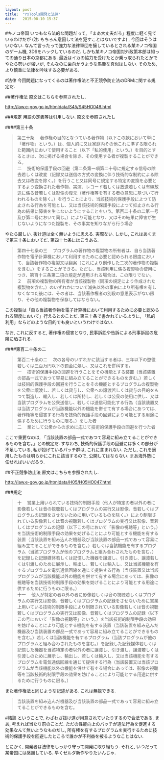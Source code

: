 ```yaml
---
layout: post
title:  "rxTools開発と法律"
date:   2015-08-10 15:37
---
```

#キノコ帝国
いつもなら法的な問題だって, 「まあ大丈夫だろ」程度に軽く見ているわけだが
(注: もちろん意図して法を犯すことはないですよ) , 今回はそうはいかない.
なんて言ったって強力な法律軍団を擁しているとされる某キノコ帝国のゲーム機,
3DSをハックしているのだ. しかも某キノコ帝国対外政策本部は知っての通り日本の京都にある.
最近はイカの協力を受けたとか乗っ取られたとかでやたら勢いが強いが,
そんなのに歯向かうような馬鹿な真似はしない. そのため, より慎重に法律を吟味する必要がある.

#法律
今回問題になってくるのは著作権法と不正競争防止法のDRMに関する規定だ.

##著作権法
原文はこちらを参照されたし.

http://law.e-gov.go.jp/htmldata/S45/S45HO048.html

###規定
用語の定義等は引用しない. 原文を参照されたし

####第三十条
> 第三十条 　著作権の目的となつている著作物（以下この款において単に「著作物」という。）は、個人的に又は家庭内その他これに準ずる限られた範囲内において使用すること（以下「私的使用」という。）を目的とするときは、次に掲げる場合を除き、その使用する者が複製することができる。  
>  二 　技術的保護手段の回避（第二条第一項第二十号に規定する信号の除去若しくは改変（記録又は送信の方式の変換に伴う技術的な制約による除去又は改変を除く。）を行うこと又は同号に規定する特定の変換を必要とするよう変換された著作物、実演、レコード若しくは放送若しくは有線放送に係る音若しくは影像の復元（著作権等を有する者の意思に基づいて行われるものを除く。）を行うことにより、当該技術的保護手段によつて防止される行為を可能とし、又は当該技術的保護手段によつて抑止される行為の結果に障害を生じないようにすることをいう。第百二十条の二第一号及び第二号において同じ。）により可能となり、又はその結果に障害が生じないようになつた複製を、その事実を知りながら行う場合

やたら厳しい. 抜け道は全く無いように思える. 実際ない. しかし,
これはあくまで第三十条においてだ. 第四十七条にはこうある.

> 第四十七条の三 　プログラムの著作物の複製物の所有者は、自ら当該著作物を電子計算機において利用するために必要と認められる限度において、当該著作物の複製又は翻案（これにより創作した二次的著作物の複製を含む。）をすることができる。ただし、当該利用に係る複製物の使用につき、第百十三条第二項の規定が適用される場合は、この限りでない。  
> ２ 　前項の複製物の所有者が当該複製物（同項の規定により作成された複製物を含む。）のいずれかについて滅失以外の事由により所有権を有しなくなつた後には、その者は、当該著作権者の別段の意思表示がない限り、その他の複製物を保存してはならない。

この複製は「自ら当該著作物を電子計算機において利用するために必要と認められる限度において」行えるとのことだ.
第三十条で書かれているように, 「私的利用」ならどのような目的でも良いというわけではない.

なお, これに反すると, 著作権の侵害となり, 民事訴訟や告訴による刑事訴訟の危険に晒される.

####第百二十条の二
> 第百二十条の二 　次の各号のいずれかに該当する者は、三年以下の懲役若しくは三百万円以下の罰金に処し、又はこれを併科する。  
> 一 　技術的保護手段の回避を行うことをその機能とする装置（当該装置の部品一式であつて容易に組み立てることができるものを含む。）若しくは技術的保護手段の回避を行うことをその機能とするプログラムの複製物を公衆に譲渡し、若しくは貸与し、公衆への譲渡若しくは貸与の目的をもつて製造し、輸入し、若しくは所持し、若しくは公衆の使用に供し、又は当該プログラムを公衆送信し、若しくは送信可能化する行為（当該装置又は当該プログラムが当該機能以外の機能を併せて有する場合にあつては、著作権等を侵害する行為を技術的保護手段の回避により可能とする用途に供するために行うものに限る。）をした者  
>  二 　業として公衆からの求めに応じて技術的保護手段の回避を行つた者

ここで重要なのは, 「当該装置の部品一式であつて容易に組み立てることができるものを含む。」との規定だ.
すなわち, 技術的保護手段の回避には多くの部分が不足している, 私が投げているパッチ群は,
これに含まれない. ただし, これを適用したものは明らかにこれに該当するので, 公開してはならない.
まあ海外勢に任せればいいだろう.

##不正競争防止法
原文はこちらを参照されたし.

http://law.e-gov.go.jp/htmldata/H05/H05HO047.html

###規定

> 十 　営業上用いられている技術的制限手段（他人が特定の者以外の者に影像若しくは音の視聴若しくはプログラムの実行又は影像、音若しくはプログラムの記録をさせないために用いているものを除く。）により制限されている影像若しくは音の視聴若しくはプログラムの実行又は影像、音若しくはプログラムの記録（以下この号において「影像の視聴等」という。）を当該技術的制限手段の効果を妨げることにより可能とする機能を有する装置（当該装置を組み込んだ機器及び当該装置の部品一式であって容易に組み立てることができるものを含む。）若しくは当該機能を有するプログラム（当該プログラムが他のプログラムと組み合わされたものを含む。）を記録した記録媒体若しくは記憶した機器を譲渡し、引き渡し、譲渡若しくは引渡しのために展示し、輸出し、若しくは輸入し、又は当該機能を有するプログラムを電気通信回線を通じて提供する行為（当該装置又は当該プログラムが当該機能以外の機能を併せて有する場合にあっては、影像の視聴等を当該技術的制限手段の効果を妨げることにより可能とする用途に供するために行うものに限る。）  
> 十一 　他人が特定の者以外の者に影像若しくは音の視聴若しくはプログラムの実行又は影像、音若しくはプログラムの記録をさせないために営業上用いている技術的制限手段により制限されている影像若しくは音の視聴若しくはプログラムの実行又は影像、音若しくはプログラムの記録（以下この号において「影像の視聴等」という。）を当該技術的制限手段の効果を妨げることにより可能とする機能を有する装置（当該装置を組み込んだ機器及び当該装置の部品一式であって容易に組み立てることができるものを含む。）若しくは当該機能を有するプログラム（当該プログラムが他のプログラムと組み合わされたものを含む。）を記録した記録媒体若しくは記憶した機器を当該特定の者以外の者に譲渡し、引き渡し、譲渡若しくは引渡しのために展示し、輸出し、若しくは輸入し、又は当該機能を有するプログラムを電気通信回線を通じて提供する行為（当該装置又は当該プログラムが当該機能以外の機能を併せて有する場合にあっては、影像の視聴等を当該技術的制限手段の効果を妨げることにより可能とする用途に供するために行うものに限る。）

また著作権法と同じような記述がある. これは無視できる.

> 当該装置を組み込んだ機器及び当該装置の部品一式であって容易に組み立てることができるものを含む。

#結論
ということで, わざわざ抜け道が用意されていたりするので合法である. まあ, 考えれば当たり前のことだ.
ただの性能向上のパッチが違法行為を促進する効果なんて無いようなものだし,
所有権を有するプログラムを実行するために技術的保護手段を回避したところで誰かが不利益を被るようなことはない.

とにかく, 開発者は法律をしっかり守って開発に取り組もう. それと,
いつだって某帝国には感謝している. 早くゼルダ新作やりたいんじゃ.
